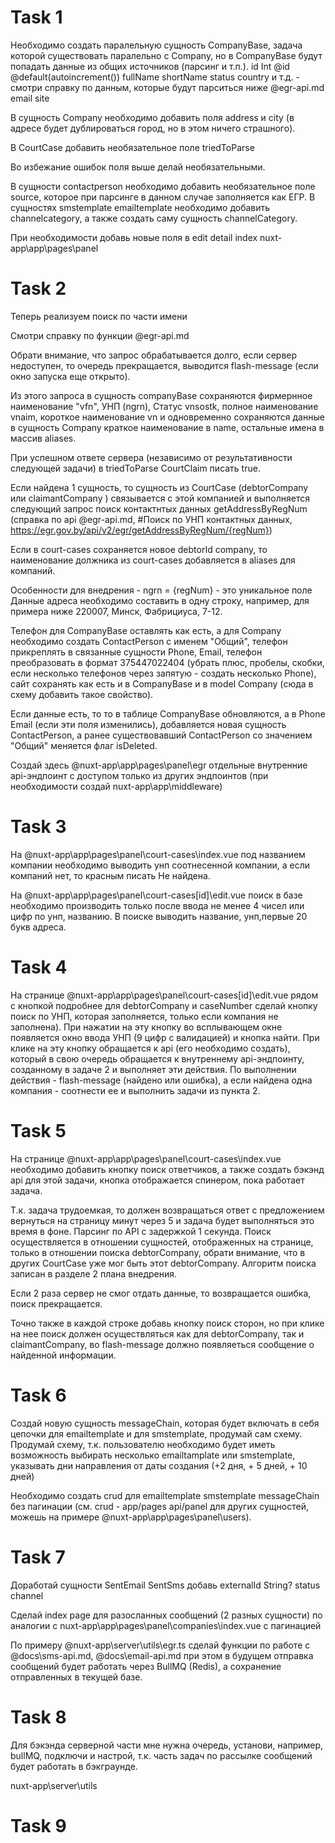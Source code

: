 
# Task 1
Необходимо создать паралельную сущность CompanyBase, задача которой существовать паралельно с Company, но в CompanyBase будут попадать данные из общих источников (парсинг и т.п.).
  id          Int      @id @default(autoincrement())
  fullName
shortName
status
country и т.д. - смотри справку по данным, которые будут парситься ниже @egr-api.md
email
site

В сущность Company необходимо добавить поля
address и city (в адресе будет дублироваться город, но в этом ничего страшного).

В CourtCase добавить необязательное поле triedToParse

Во избежание ошибок поля выше делай необязательными.

В сущности contactperson необходимо добавить необязательное поле source, которое при парсинге в данном случае заполняется как ЕГР.
В сущностях smstemplate emailtemplate необходимо добавить channelcategory, а также создать саму сущность channelСategory.


При необходимости добавь новые поля в edit detail index nuxt-app\app\pages\panel

# Task 2
Теперь реализуем поиск по части имени

Смотри справку по функции @egr-api.md

Обрати внимание, что запрос обрабатывается долго, если сервер недоступен, то очередь прекращается, выводится flash-message (если окно запуска еще открыто).

Из этого запроса в сущность companyBase сохраняются фирмернное наименование "vfn", УНП (ngrn), Статус vnsostk, полное наименование vnaim, короткое наименование vn и одновременно сохраняются данные в сущность Company краткое наименование в name, остальные имена в массив aliases. 

При успешном ответе сервера (независимо  от результативности следующей задачи) в triedToParse CourtClaim писать true.

Если найдена 1 сущность, то сущность из CourtCase (debtorCompany или claimantCompany ) связывается с этой компанией и выполняется следующий запрос поиск контактнтых данных getAddressByRegNum (справка по api @egr-api.md, #Поиск по УНП контактных данных, https://egr.gov.by/api/v2/egr/getAddressByRegNum/{regNum})

Если в court-cases сохраняется новое debtorId company, то наименование должника из court-cases добавляется в aliases для компаний.

Особенности для внедрения - ngrn = {regNum}  - это уникальное поле
Данные адреса необходимо составить в одну строку, например, для примера ниже
220007, Минск, Фабрициуса, 7-12.

Телефон для CompanyBase оставлять как есть, а для Company необходимо создать ContactPerson с именем "Общий", телефон прикреплять в связанные сущности Phone, Email, телефон преобразовать в формат 375447022404 (убрать плюс, пробелы, скобки, если несколько телефонов через запятую - создать несколько Phone), сайт сохранять как есть и в CompanyBase и в model Company (сюда в схему добавить такое свойство).

Если данные есть, то  то в таблице CompanyBase обновляются, а в Phone Email (если эти поля изменились), добавляется новая сущность ContactPerson, а ранее существовавший ContactPerson со значением "Общий" меняется флаг isDeleted.


Создай  здесь @nuxt-app\app\pages\panel\egr отдельные внутренние api-эндпоинт с доступом только из других эндпоинтов (при необходимости создай nuxt-app\app\middleware)

# Task 3
На @nuxt-app\app\pages\panel\court-cases\index.vue под названием компании необходимо выводить унп соотнесенной компании, а если компаний нет, то красным писать Не найдена. 

На @nuxt-app\app\pages\panel\court-cases\[id]\edit.vue поиск в базе необходимо производить только после ввода не менее 4 чисел или цифр по унп, названию. В поиске выводить название, унп,первые 20 букв адреса.

# Task 4
На странице @nuxt-app\app\pages\panel\court-cases\[id]\edit.vue рядом с кнопкой подробнее для debtorCompany и caseNumber  сделай кнопку поиск по УНП, которая заполняется, только если компания не заполнена). При нажатии на эту кнопку во всплывающем окне появляется окно ввода УНП (9 цифр с валидацией) и кнопка найти. При клике на эту кнопку обращается к api (его необходимо создать), который в свою очередь обращается к внутреннему api-эндпоинту, созданному в задаче 2 и выполняет эти действия. По выполнении действия - flash-message (найдено или ошибка), а если найдена одна компания - соотнести ее и выполнить задачи из пункта 2.


# Task 5
На странице @nuxt-app\app\pages\panel\court-cases\index.vue необходимо добавить кнопку поиск ответчиков, а также создать бэкэнд api для этой задачи, кнопка отображается спинером, пока работает задача.

Т.к. задача трудоемкая, то должен возвращаться ответ с предложением вернуться на страницу минут через 5 и задача будет выполняться это время в фоне.
Парсинг по API с задержкой 1 секунда.
Поиск осуществляется в отношении сущностей, отображенных на странице, только в отношении поиска debtorCompany, обрати внимание, что в других CourtCase уже мог быть этот debtorCompany. Алгоритм поиска записан в разделе 2 плана внедрения.

Если 2 раза сервер не смог отдать данные, то возвращается ошибка, поиск прекращается.

Точно также в каждой строке добавь кнопку поиск сторон, но при клике на нее поиск должен осуществляться как для debtorCompany, так и claimantCompany, во flash-message должно появляеться сообщение о найденной информации.


# Task 6
Создай новую сущность messageChain, которая будет включать в себя цепочки для emailtemplate и для smstemplate, продумай сам схему. Продумай схему, т.к. пользователю необходимо будет иметь возможность выбирать несколько emailtamplate или smstemplate, указывать дни направления от даты создания (+2 дня, + 5 дней, + 10 дней)

Необходимо создать crud для emailtemplate smstemplate messageChain без пагинации (см. crud - app/pages api/panel для других сущностей, можешь на примере @nuxt-app\app\pages\panel\users).

#  Task 7

Доработай сущности SentEmail SentSms добавь 
  externalId  String?
  status
  channel

  Сделай index page для разосланных сообщений (2 разных сущности) по аналогии с nuxt-app\app\pages\panel\companies\index.vue с пагинацией

По примеру  @nuxt-app\server\utils\egr.ts сделай функции по работе с @docs\sms-api.md, @docs\email-api.md при этом в будущем отправка сообщений будет работать через BullMQ (Redis), а сохранение отправленных в текущей базе.

#  Task 8
Для бэкэнда серверной части мне нужна очередь, установи, например, bullMQ, подключи и настрой, т.к. часть задач по рассылке сообщений будет работать в бэкграунде.


nuxt-app\server\utils



#  Task 9
